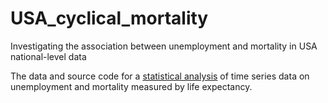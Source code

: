 # USA_cyclical_mortality
Investigating the association between unemployment and mortality in USA national-level data 

The data and source code for a [statistical analysis](http://ionides.github.io/USA_cyclical_mortality/report.html) of time series data on unemployment and mortality measured by life expectancy.
